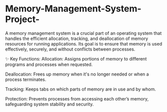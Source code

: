 # Memory-Management-System-Project-

A memory management system is a crucial part of an operating system that handles the efficient allocation, tracking, and deallocation of memory resources for running applications. Its goal is to ensure that memory is used effectively, securely, and without conflicts between processes.

✨ Key Functions:
Allocation: Assigns portions of memory to different programs and processes when requested.

Deallocation: Frees up memory when it's no longer needed or when a process terminates.

Tracking: Keeps tabs on which parts of memory are in use and by whom.

Protection: Prevents processes from accessing each other’s memory, safeguarding system stability and security.
